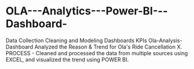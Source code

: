 # OLA---Analytics---Power-BI---Dashboard-
Data Collection Cleaning and Modeling Dashboards KPIs Ola-Analysis-Dashboard Analyzed the Reason &amp; Trend for Ola's Ride Cancellation X. PROCESS - Cleaned and processed the data from multiple sources using EXCEL, and visualized the trend using POWER BI.
